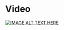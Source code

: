 # Video

[![IMAGE ALT TEXT HERE](https://img.youtube.com/vi/ZLJlVhGCFCA/0.jpg)](https://www.youtube.com/watch?v=ZLJlVhGCFCA)
